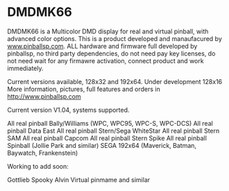 # DMDMK66
DMDMK66 is a Multicolor DMD display for real and virtual pinball, with advanced color options. This is a product developed and manaufacured by www.pinballsp.com. ALL hardware and firmware full developed by pinballsp, no third party dependencies, do not need pay key licenses, do not need wait for any firmawre activation, connect product and work immediately.

Current versions available, 128x32 and 192x64. Under development 128x16
More information, pictures, full features and orders in http://www.pinballsp.com

Current version V1.04, systems supported.

All real pinball Bally/Williams (WPC, WPC95, WPC-S, WPC-DCS)
All real pinball Data East
All real pinball Stern/Sega WhiteStar
All real pinball Stern SAM
All real pinball Capcom
All real pinball Stern Spike
All real pinball Spinball (Jollie Park and similar)
SEGA 192x64 (Maverick, Batman, Baywatch, Frankenstein)

Working to add soon:

Gottlieb
Spooky
Alvin
Virtual pinmame and similar
